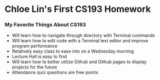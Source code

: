 # Chloe Lin's First CS193 Homework

### My Favorite Things About CS193 
  - Will learn how to navigate through directory with Terminal commands
  - Will learn how to edit code with a Terminal text editor and improve program performance 
  - Relatively easy class to ease into on a Wednesday morning 
  - Lecture Hall is easy to find 
  - Will learn how to better utilize Github and Github pages to display projects for the future 
  - Attendance quiz questions are free points 

